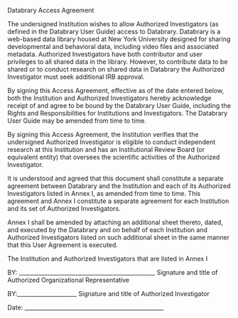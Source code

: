 ﻿Databrary Access AgreementThe undersigned Institution wishes to allow Authorized Investigators (as defined in the Databrary User Guide) access to Databrary. Databrary is a web-based data library housed at New York University designed for sharing developmental and behavioral data, including video files and associated metadata. Authorized Investigators have both contributor and user privileges to all shared data in the library. However, to contribute data to be shared or to conduct research on shared data in Databrary the Authorized Investigator must seek additional IRB approval.By signing this Access Agreement, effective as of the date entered below, both the Institution and Authorized Investigators hereby acknowledge receipt of and agree to be bound by the Databrary User Guide, including the Rights and Responsibilities for Institutions and Investigators. The Databrary User Guide may be amended from time to time.By signing this Access Agreement, the Institution verifies that the undersigned Authorized Investigator is eligible to conduct independent research at this Institution and has an Institutional Review Board (or equivalent entity) that oversees the scientific activities of the Authorized Investigator. It is understood and agreed that this document shall constitute a separate agreement between Databrary and the Institution and each of its Authorized Investigators listed in Annex I, as amended from time to time.This agreement and Annex I constitute a separate agreement for each Institution and its set of Authorized Investigators. Annex I shall be amended by attaching an additional sheet thereto, dated, and executed by the Databrary and on behalf of each Institution and Authorized Investigators listed on such additional sheet in the same manner that this User Agreement is executed. The Institution and Authorized Investigators that are listed in Annex I BY:  ________________________________________________Signature and title of Authorized Organizational Representative BY:_____________________Signature and title of Authorized InvestigatorDate: _________________________________________________